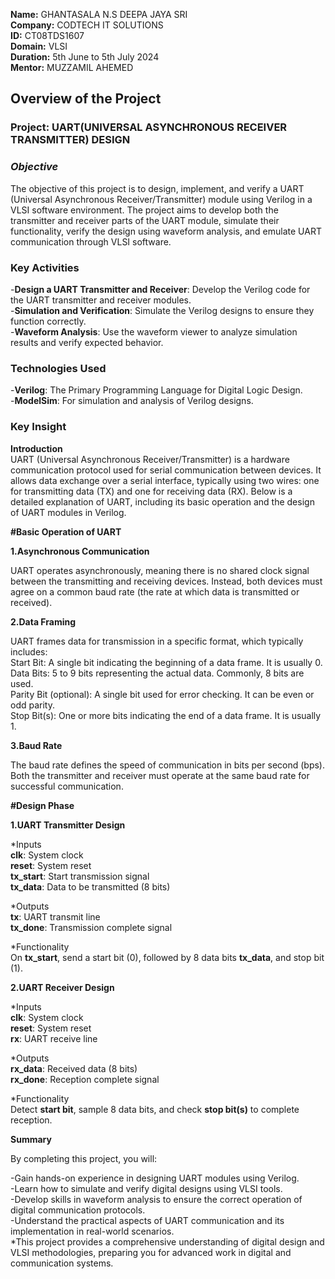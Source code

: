 **Name:** GHANTASALA N.S DEEPA JAYA SRI                                                                                                                                                                                              
**Company:** CODTECH IT SOLUTIONS                                                                                                                                                                                            
**ID:** CT08TDS1607                                                                                                                                                                                                                            
**Domain:** VLSI                                                                                                                                                                                                                      
**Duration:** 5th June to 5th July 2024                                                                                                                                                                                                      
**Mentor:** MUZZAMIL AHEMED                                                                                                                                                                                                                                                                                   
## **Overview of the Project**                                                                                                                                              
### **Project**: UART(UNIVERSAL ASYNCHRONOUS RECEIVER TRANSMITTER) DESIGN                                                                                                                                  
### *Objective*                                                                                                                                                                                                        
The objective of this project is to design, implement, and verify a UART (Universal Asynchronous Receiver/Transmitter) module using Verilog in a VLSI software environment. The project aims to develop both the transmitter and receiver parts of the UART module, simulate their functionality, verify the design using waveform analysis, and emulate UART communication through VLSI software.                                                                                                                 
### Key Activities                                                                                                                                                                                                                                                                                                                      
-**Design a UART Transmitter and Receiver**: Develop the Verilog code for the UART transmitter and receiver modules.                                      
-**Simulation and Verification**: Simulate the Verilog designs to ensure they function correctly.                                                                     
-**Waveform Analysis**: Use the waveform viewer to analyze simulation results and verify expected behavior.                                                                  
### Technologies Used                                                                                                                                                                                                                                                                                                                   
-**Verilog**: The Primary Programming Language for Digital Logic Design.                                                                                            
-**ModelSim**: For simulation and analysis of Verilog designs. 

### Key Insight                                                                                                                                                             
**Introduction**                                                                                                                                                     
UART (Universal Asynchronous Receiver/Transmitter) is a hardware communication protocol used for serial communication between devices. It allows data exchange over a serial interface, typically using two wires: one for transmitting data (TX) and one for receiving data (RX). Below is a detailed explanation of UART, including its basic operation and the design of UART modules in Verilog.

**#Basic Operation of UART**                                                                                                                                            

**1.Asynchronous Communication**

UART operates asynchronously, meaning there is no shared clock signal between the transmitting and receiving devices. Instead, both devices must agree on a common baud rate (the rate at which data is transmitted or received).                                                                                                      

**2.Data Framing**

UART frames data for transmission in a specific format, which typically includes:                                                                                   
Start Bit: A single bit indicating the beginning of a data frame. It is usually 0.                                                                                  
Data Bits: 5 to 9 bits representing the actual data. Commonly, 8 bits are used.                                                                                     
Parity Bit (optional): A single bit used for error checking. It can be even or odd parity.                                                                          
Stop Bit(s): One or more bits indicating the end of a data frame. It is usually 1.                                                                                      

**3.Baud Rate**

The baud rate defines the speed of communication in bits per second (bps). Both the transmitter and receiver must operate at the same baud rate for successful communication.

**#Design Phase**                                                                                                                                                                

**1.UART Transmitter Design**

*Inputs                                                                                                                                                             
**clk**: System clock                                                                                                                                               
**reset**: System reset                                                                                                                                             
**tx_start**: Start transmission signal                                                                                                                             
**tx_data**: Data to be transmitted (8 bits)                                                                                                                            

*Outputs                                                                                                                                                            
**tx**: UART transmit line                                                                                                                                          
**tx_done**: Transmission complete signal                                                                                                                               

*Functionality                                                                                                                                                      
On **tx_start**, send a start bit (0), followed by 8 data bits **tx_data**, and stop bit (1).                                                                                        

**2.UART Receiver Design**


*Inputs                                                                                                                                                             
**clk**: System clock                                                                                                                                               
**reset**: System reset                                                                                                                                             
**rx**: UART receive line                                                                                                                                            

*Outputs                                                                                                                                                            
**rx_data**: Received data (8 bits)                                                                                                                                 
**rx_done**: Reception complete signal                                                                                                                              

*Functionality                                                                                                                                                      
Detect **start bit**, sample 8 data bits, and check **stop bit(s)** to complete reception.                                                                                            

**Summary**

By completing this project, you will:

-Gain hands-on experience in designing UART modules using Verilog.                                                                                                                                                   
-Learn how to simulate and verify digital designs using VLSI tools.                                                                                                                                                  
-Develop skills in waveform analysis to ensure the correct operation of digital communication protocols.                                                                                                             
-Understand the practical aspects of UART communication and its implementation in real-world scenarios.                                                                                                              
*This project provides a comprehensive understanding of digital design and VLSI methodologies, preparing you for advanced work in digital and communication systems.
